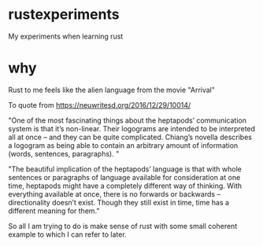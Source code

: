 # rustexperiments
My experiments when learning rust

# why

Rust to me feels like the alien language from the movie "Arrival"

To quote from https://neuwritesd.org/2016/12/29/10014/

"One of the most fascinating things about the heptapods’ communication system is that it’s non-linear. Their logograms are intended to be interpreted all at once – and they can be quite complicated. Chiang’s novella describes a logogram as being able to contain an arbitrary amount of information (words, sentences, paragraphs). "

"The beautiful implication of the heptapods’ language is that with whole sentences or paragraphs of language available for consideration at one time, heptapods might have a completely different way of thinking. With everything available at once, there is no forwards or backwards – directionality doesn’t exist. Though they still exist in time, time has a different meaning for them."

So all I am trying to do is make sense of rust with some small coherent example to which I can refer to later.

